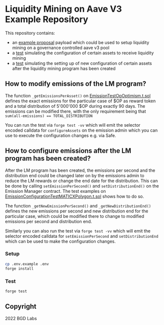 # Liquidity Mining on Aave V3 Example Repository

This repository contains:

- an [example proposal](./src/contracts/AddEmissionAdminPayload.sol) payload which could be used to setup liquidity mining on a governance controlled aave v3 pool
- a [test](./tests/EmissionTestOpOptimism.t.sol) simulating the configuration of certain assets to receive liquidity mining
- a [test](./tests/EmissionConfigurationTestMATICXPolygon.t.sol) simulating the setting up of new configuration of certain assets after the liquidity mining program has been created

## How to modify emissions of the LM program?

The function `_getEmissionsPerAsset()` on [EmissionTestOpOptimism.t.sol](./tests/EmissionTestOpOptimism.t.sol) defines the exact emissions for the particular case of $OP as reward token and a total distribution of 5'000'000 $OP during exactly 90 days.
The emissions can be modified there, with the only requirement being that `sum(all-emissions) == TOTAL_DISTRIBUTION`

You can run the test via `forge test -vv` which will emit the selector encoded calldata for `configureAssets` on the emission admin which you can use to execute the configuration changes e.g. via Safe.

## How to configure emissions after the LM program has been created?

After the LM program has been created, the emissions per second and the distribution end could be changed later on by the emissions admin to reduce the LM rewards or change the end date for the distribution. This can be done by calling `setEmissionPerSecond()` and `setDistributionEnd()` on the Emission Manager contract. The test examples on [EmissionConfigurationTestMATICXPolygon.t.sol](./tests/EmissionConfigurationTestMATICXPolygon.t.sol) shows how to do so.

The function `_getNewEmissionPerSecond()` and `_getNewDistributionEnd()` defines the new emissions per second and new distribution end for the particular case, which could be modified there to change to modified emissions per second and distribution end.

Similarly you can also run the test via `forge test -vv` which will emit the selector encoded calldata for `setEmissionPerSecond` and `setDistributionEnd` which can be used to make the configuration changes.

### Setup

```sh
cp .env.example .env
forge install
```

### Test

```sh
forge test
```

## Copyright

2022 BGD Labs
